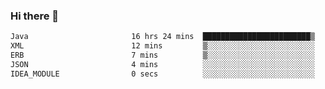 ### Hi there 👋

<!--START_SECTION:waka-->

```txt
Java                       16 hrs 24 mins  ████████████████████████▒   97.47 %
XML                        12 mins         ▒░░░░░░░░░░░░░░░░░░░░░░░░   01.21 %
ERB                        7 mins          ▒░░░░░░░░░░░░░░░░░░░░░░░░   00.71 %
JSON                       4 mins          ░░░░░░░░░░░░░░░░░░░░░░░░░   00.48 %
IDEA_MODULE                0 secs          ░░░░░░░░░░░░░░░░░░░░░░░░░   00.07 %
```

<!--END_SECTION:waka-->

<!--
**jerry-shao/jerry-shao** is a ✨ _special_ ✨ repository because its `README.md` (this file) appears on your GitHub profile.

Here are some ideas to get you started:

- 🔭 I’m currently working on ...
- 🌱 I’m currently learning ...
- 👯 I’m looking to collaborate on ...
- 🤔 I’m looking for help with ...
- 💬 Ask me about ...
- 📫 How to reach me: ...
- 😄 Pronouns: ...
- ⚡ Fun fact: ...
-->
